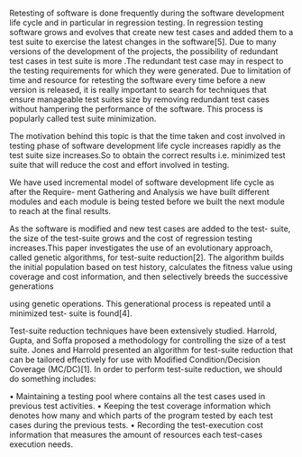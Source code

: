 Retesting of software is done frequently during the software development life cycle and
in particular in regression testing. In regression testing software grows and evolves that
create new test cases and added them to a test suite to exercise the latest changes in
the software[5]. Due to many versions of the development of the projects, the possibility
of redundant test cases in test suite is more .The redundant test case may in respect to
the testing requirements for which they were generated. Due to limitation of time and
resource for retesting the software every time before a new version is released, it is really
important to search for techniques that ensure manageable test suites size by removing
redundant test cases without hampering the performance of the software. This process is
popularly called test suite minimization.

The motivation behind this topic is that the time taken and cost involved in testing phase
of software development life cycle increases rapidly as the test suite size increases.So to
obtain the correct results i.e. minimized test suite that will reduce the cost and effort
involved in testing.

We have used incremental model of software development life cycle as after the Require-
ment Gathering and Analysis we have built different modules and each module is being tested before we built the next module to reach at the final results.

As the software is modified and new test cases are added to the test- suite, the size of the
test-suite grows and the cost of regression testing increases.This paper investigates the use
of an evolutionary approach, called genetic algorithms, for test-suite reduction[2]. The
algorithm builds the initial population based on test history, calculates the fitness value
using coverage and cost information, and then selectively breeds the successive generations

using genetic operations. This generational process is repeated until a minimized test-
suite is found[4].

Test-suite reduction techniques have been extensively studied. Harrold, Gupta, and
Soffa proposed a methodology for controlling the size of a test suite. Jones and Harrold
presented an algorithm for test-suite reduction that can be tailored effectively for use with
Modified Condition/Decision Coverage (MC/DC)[1].
In order to perform test-suite reduction, we should do something includes:

• Maintaining a testing pool where contains all the test cases used in previous test
activities.
• Keeping the test coverage information which denotes how many and which parts of
the program tested by each test cases during the previous tests.
• Recording the test-execution cost information that measures the amount of resources
each test-cases execution needs.
